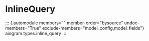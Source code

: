 # InlineQuery

::: {.automodule members="" member-order="bysource" undoc-members="True" exclude-members="model_config,model_fields"}
aiogram.types.inline_query
:::
